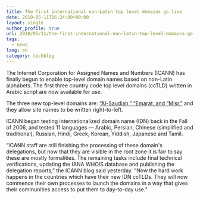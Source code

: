 ```yaml
---
title: The first international non-Latin top level domains go live
date: 2010-05-11T16:24:00+00:00
layout: single
author_profile: true
url: 2010/05/11/the-first-international-non-latin-top-level-domains-go-live/
tags:
  - news
lang: en
category: techblog
---
```

The Internet Corporation for Assigned Names and Numbers (ICANN) has finally begun to enable top-level domain names based on non-Latin alphabets. The first three country code top level domains (ccTLD) written in Arabic script are now available for use. 

The three new top-level domains are: [&#8220;Al-Saudiah,&#8221; &#8220;Emarat, and &#8220;Misr,&#8221;](http://blog.icann.org/2010/05/idn-cctlds/) and they allow site names to be written right-to-left. 

ICANN began testing internationalized domain name (IDN) back in the Fall of 2006, and tested 11 languages &#8212; Arabic, Persian, Chinese (simplified and traditional), Russian, Hindi, Greek, Korean, Yiddish, Japanese and Tamil. 

&#8220;ICANN staff are still finishing the processing of these domain's delegations, but now that they are visible in the root zone it is fair to say these are mostly formalities. The remaining tasks include final technical verifications, updating the IANA WHOIS database and publishing the delegation reports,&#8221; the ICANN blog said yesterday. &#8220;Now the hard work happens in the countries which have their new IDN ccTLDs. They will now commence their own processes to launch the domains in a way that gives their communities access to put them to day-to-day use.&#8221;